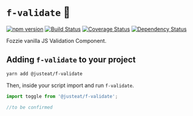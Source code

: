 # `f-validate` :bear:

[![npm version](https://badge.fury.io/js/%40justeat%2Ff-validate.svg)](https://badge.fury.io/js/%40justeat%2Ff-validate)
[![Build Status](https://travis-ci.org/justeat/f-validate.svg)](https://travis-ci.org/justeat/f-validate)
[![Coverage Status](https://coveralls.io/repos/github/justeat/f-validate/badge.svg)](https://coveralls.io/github/justeat/f-validate)
[![Dependency Status](https://gemnasium.com/badges/github.com/justeat/f-validate.svg)](https://gemnasium.com/github.com/justeat/f-validate)

Fozzie vanilla JS Validation Component.


## Adding `f-validate` to your project

```bash
yarn add @justeat/f-validate
```

Then, inside your script import and run `f-validate`.

```js
import toggle from '@justeat/f-validate';

//to be confirmed
```
